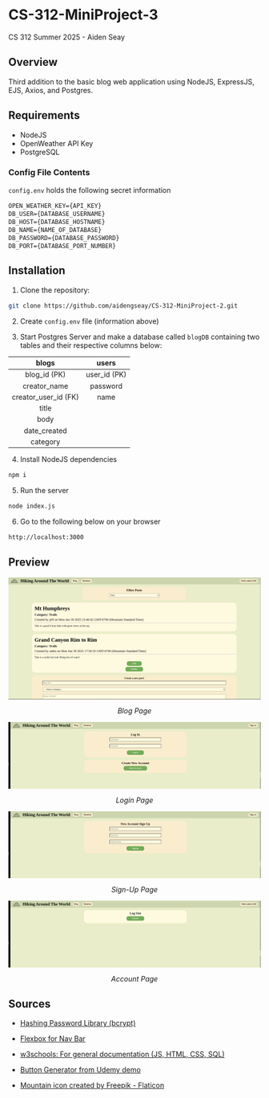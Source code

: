 # CS-312-MiniProject-3

CS 312 Summer 2025 - Aiden Seay

## Overview

Third addition to the basic blog web application using NodeJS, ExpressJS, EJS, Axios, and Postgres.

## Requirements

- NodeJS
- OpenWeather API Key
- PostgreSQL

### Config File Contents

`config.env` holds the following secret information

```text
OPEN_WEATHER_KEY={API_KEY}
DB_USER={DATABASE_USERNAME}
DB_HOST={DATABASE_HOSTNAME}
DB_NAME={NAME_OF_DATABASE}
DB_PASSWORD={DATABASE_PASSWORD}
DB_PORT={DATABASE_PORT_NUMBER}
```

## Installation

1. Clone the repository:

```bash
git clone https://github.com/aidengseay/CS-312-MiniProject-2.git
```

2. Create `config.env` file (information above)

3. Start Postgres Server and make a database called `blogDB` containing two tables and their respective columns below: 

| blogs | users |
| :---------: | :-------: |
| blog_id (PK) | user_id (PK) |
| creator_name | password |
| creator_user_id (FK) | name |
| title | | 
| body | | 
| date_created | | 
| category | | 

4. Install NodeJS dependencies

```bash
npm i
```

5. Run the server

```bash
node index.js
```

6. Go to the following below on your browser

```bash
http://localhost:3000
```

## Preview

<img align="center" src="git-images/blog-page.png"/>
<p align="center" ><em>Blog Page</em></p>

<img align="center" src="git-images/login-page.png"/>
<p align="center" ><em>Login Page</em></p>

<img align="center" src="git-images/signup-page.png"/>
<p align="center" ><em>Sign-Up Page</em></p>

<img align="center" src="git-images/account-page.png"/>
<p align="center" ><em>Account Page</em></p>

## Sources

- [Hashing Password Library (bcrypt)](https://www.npmjs.com/package/bcrypt)

- [Flexbox for Nav Bar](https://www.w3schools.com/css/css3_flexbox.asp)

- [w3schools: For general documentation (JS, HTML, CSS, SQL)](https://www.w3schools.com/)

- [Button Generator from Udemy demo](https://www.bestcssbuttongenerator.com/)

- [Mountain icon created by Freepik - Flaticon](https://www.flaticon.com/free-icons/mountain)
